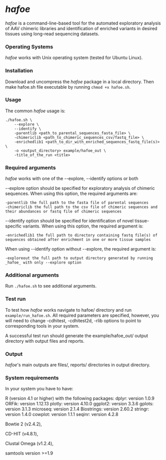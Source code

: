 # _hafoe_ 
_hafoe_ is a command-line-based tool for the automated exploratory analysis of AAV chimeric libraries and identification of enriched variants in desired tissues using long-read sequencing datasets.

### Operating Systems
_hafoe_ works with Unix operating system (tested for Ubuntu Linux).

### Installation
Download and uncompress the _hafoe_ package in a local directory. Then make hafoe.sh file executable by running `chmod +x hafoe.sh`.

### Usage
The common _hafoe_ usage is:

```
./hafoe.sh \
    --explore \
    --identify \
    -parentlib <path_to_parental_sequences_fasta_file> \
    -chimericlib <path_to_chimeric_sequences_csv/fastq_file> \
    -enrichedlib1 <path_to_dir_with_enriched_sequences_fastq_file(s)> \
    -o <output_directory> example/hafoe_out \
    -title_of_the_run <title> 
```

### Required arguments
_hafoe_ works with one of the --explore, --identify options or both

--explore option should be specified for exploratory analysis of chimeric sequences. When using this option, the required arguments are: 
```
-parentlib the full path to the fasta file of parental sequences
-chimericlib the full path to the csv file of chimeric sequences and their abundances or fastq file of chimeric sequences
```

--identify option should be specified for identification of novel tissue-specific variants. When using this option, the required argument is: 
```
-enrichedlib1 the full path to directory containing fastq file(s) of sequences obtained after enrichment in one or more tissue samples
```

When using --identify option without --explore, the required argument is:
```
-exploreout the full path to output directory generated by running _hafoe_ with only --explore option
```

### Additional arguments
Run `./hafoe.sh` to see additional arguments.

### Test run
To test how _hafoe_ works navigate to hafoe/ directory and run `example/run_hafoe.sh`. All required parameters are specified, however, you will need to change -cdhitest, -cdhitest2d, -rlib options to point to corresponding tools in your system.

A successful test run should generate the example/hafoe_out/ output directory with output files and reports.

### Output
_hafoe_'s main outputs are files/, reports/ directories in output directory.

### System requirements
In your system you have to have: 

R (version 4.1 or higher) with the following packages:
dplyr: version 1.0.9
ORFik: version 1.12.13
plotly: version 4.10.0
ggplot2: version 3.3.6
gplots: version 3.1.3
microseq: version 2.1.4
Biostrings: version 2.60.2
stringr: version 1.4.0
cowplot: version 1.1.1
seqinr: version 4.2.8 
 
Bowtie 2 (v2.4.2), 

CD-HIT (v4.8.1), 

Clustal Omega (v1.2.4), 

samtools version >=1.9 
 
